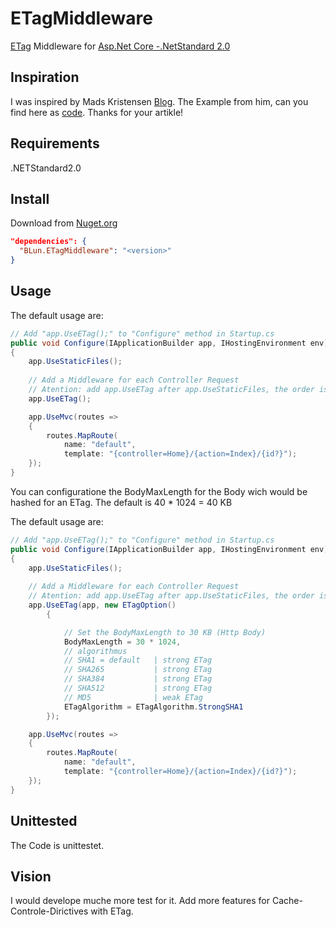 # ETagMiddleware
[ETag](https://www.w3.org/Protocols/rfc2616/rfc2616-sec14.html#sec14.19) Middleware for [Asp.Net Core -.NetStandard 2.0](https://docs.microsoft.com/aspnet/core/)

## Inspiration
I was inspired by Mads Kristensen 
[Blog](https://madskristensen.net/blog/send-etag-headers-in-aspnet-core/). The Example from him, can you find here as 
[code](https://gist.github.com/madskristensen/36357b1df9ddbfd123162cd4201124c4).
Thanks for your artikle!

## Requirements
.NETStandard2.0

## Install
Download from [Nuget.org](https://www.nuget.org/packages/BLun.ETagMiddleware/)
```json
"dependencies": {
  "BLun.ETagMiddleware": "<version>"
}
```

## Usage
The default usage are:
```c# 
// Add "app.UseETag();" to "Configure" method in Startup.cs
public void Configure(IApplicationBuilder app, IHostingEnvironment env)
{
    app.UseStaticFiles();
    
    // Add a Middleware for each Controller Request
    // Atention: add app.UseETag after app.UseStaticFiles, the order is important
    app.UseETag();

    app.UseMvc(routes =>
    {
        routes.MapRoute(
            name: "default",
            template: "{controller=Home}/{action=Index}/{id?}");
    });
}
```

You can configuratione the BodyMaxLength for the Body wich would be hashed for an ETag.
The default is 40 * 1024 = 40 KB

The default usage are:
```c# 
// Add "app.UseETag();" to "Configure" method in Startup.cs
public void Configure(IApplicationBuilder app, IHostingEnvironment env)
{
    app.UseStaticFiles();
    
    // Add a Middleware for each Controller Request
    // Atention: add app.UseETag after app.UseStaticFiles, the order is important
    app.UseETag(app, new ETagOption()
        {

            // Set the BodyMaxLength to 30 KB (Http Body)
            BodyMaxLength = 30 * 1024,
            // algorithmus
            // SHA1 = default   | strong ETag
            // SHA265           | strong ETag
            // SHA384           | strong ETag
            // SHA512           | strong ETag
            // MD5              | weak ETag
            ETagAlgorithm = ETagAlgorithm.StrongSHA1
        });

    app.UseMvc(routes =>
    {
        routes.MapRoute(
            name: "default",
            template: "{controller=Home}/{action=Index}/{id?}");
    });
}
```
## Unittested
The Code is unittestet.

## Vision
I would develope muche more test for it.
Add more features for Cache-Controle-Dirictives with ETag.